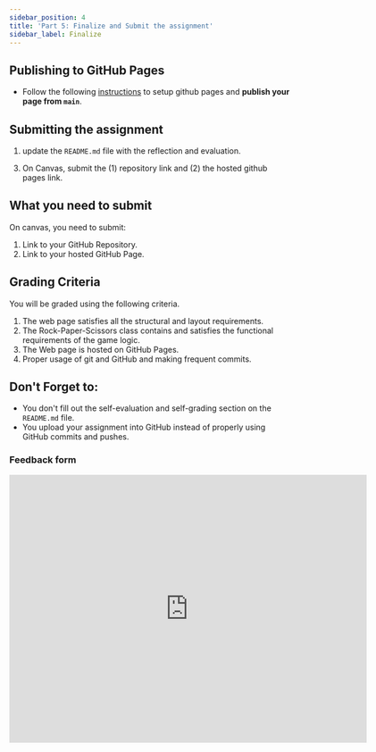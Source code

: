 ```yaml
---
sidebar_position: 4
title: 'Part 5: Finalize and Submit the assignment'
sidebar_label: Finalize
---
```


## Publishing to GitHub Pages
* Follow the following [instructions](https://help.github.com/en/enterprise/2.13/user/articles/configuring-a-publishing-source-for-github-pages#enabling-github-pages-to-publish-your-site-from-master-or-gh-pages) to setup github pages and **publish your page from `main`**.

## Submitting the assignment

1. update the `README.md` file with the reflection and evaluation.
<!-- 2. Individually as a team, make sure you fill out the team evaluation on [TeamEval](../../../General/team-eval). -->
3. On Canvas, submit the (1) repository link and (2) the hosted github pages link.

## What you need to submit
On canvas, you need to submit:
1. Link to your GitHub Repository.
2. Link to your hosted GitHub Page.


## Grading Criteria
You will be graded using the following criteria.
1. The web page satisfies all the structural and layout requirements.
2. The Rock-Paper-Scissors class contains and satisfies the functional requirements of the game logic.
3. The Web page is hosted on GitHub Pages.
4. Proper usage of git and GitHub and making frequent commits.

## Don't Forget to:
* You don't fill out the self-evaluation and self-grading section on the `README.md` file.
* You upload your assignment into GitHub instead of properly using GitHub commits and pushes.

### Feedback form
<iframe width="640" height= "480" src= "https://forms.office.com/Pages/ResponsePage.aspx?id=bC4i9cZf60iPA3PbGCA7Y33H7NKgRR5CkMtRYawNvXtUNjkyNjJDVktDT1QwTTRYVUpKVTZSVktVNS4u&embed=true" frameborder= "0" marginwidth= "0" marginheight= "0" style= {{border: `none`, maxWidth:`100%`, maxHeight:`100vh`}} allowfullscreen webkitallowfullscreen mozallowfullscreen msallowfullscreen> </iframe>